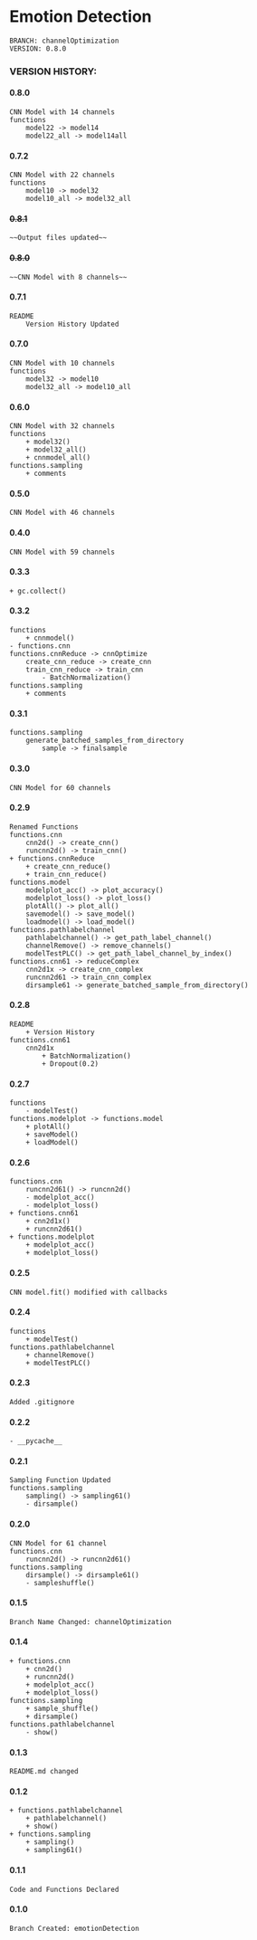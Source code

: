 #   **Emotion Detection**
    BRANCH: channelOptimization
    VERSION: 0.8.0

### VERSION HISTORY:

#### 0.8.0
    CNN Model with 14 channels
    functions
        model22 -> model14
        model22_all -> model14all

#### 0.7.2
    CNN Model with 22 channels
    functions
        model10 -> model32
        model10_all -> model32_all

#### ~~0.8.1~~
    ~~Output files updated~~

#### ~~0.8.0~~
    ~~CNN Model with 8 channels~~

#### 0.7.1
    README
        Version History Updated

#### 0.7.0
    CNN Model with 10 channels
    functions
        model32 -> model10
        model32_all -> model10_all

#### 0.6.0
    CNN Model with 32 channels
    functions
        + model32()
        + model32_all()
        + cnnmodel_all()
    functions.sampling
        + comments

#### 0.5.0
    CNN Model with 46 channels

#### 0.4.0
    CNN Model with 59 channels

#### 0.3.3
    + gc.collect()

#### 0.3.2
    functions
        + cnnmodel()
    - functions.cnn
    functions.cnnReduce -> cnnOptimize
        create_cnn_reduce -> create_cnn
        train_cnn_reduce -> train_cnn
            - BatchNormalization()
    functions.sampling
        + comments

#### 0.3.1
    functions.sampling
        generate_batched_samples_from_directory
            sample -> finalsample

#### 0.3.0
    CNN Model for 60 channels

#### 0.2.9
    Renamed Functions
    functions.cnn
        cnn2d() -> create_cnn()
        runcnn2d() -> train_cnn()
    + functions.cnnReduce
        + create_cnn_reduce()
        + train_cnn_reduce()
    functions.model
        modelplot_acc() -> plot_accuracy()
        modelplot_loss() -> plot_loss()
        plotAll() -> plot_all()
        savemodel() -> save_model()
        loadmodel() -> load_model()
    functions.pathlabelchannel
        pathlabelchannel() -> get_path_label_channel()
        channelRemove() -> remove_channels()
        modelTestPLC() -> get_path_label_channel_by_index()
    functions.cnn61 -> reduceComplex
        cnn2d1x -> create_cnn_complex
        runcnn2d61 -> train_cnn_complex
        dirsample61 -> generate_batched_sample_from_directory()

#### 0.2.8
    README
        + Version History
    functions.cnn61
        cnn2d1x
            + BatchNormalization()
            + Dropout(0.2)
#### 0.2.7
    functions
        - modelTest()
    functions.modelplot -> functions.model
        + plotAll()
        + saveModel()
        + loadModel()

#### 0.2.6
    functions.cnn
        runcnn2d61() -> runcnn2d()
        - modelplot_acc()
        - modelplot_loss()
    + functions.cnn61
        + cnn2d1x()
        + runcnn2d61()
    + functions.modelplot
        + modelplot_acc()
        + modelplot_loss()

#### 0.2.5
    CNN model.fit() modified with callbacks

#### 0.2.4
    functions
        + modelTest()
    functions.pathlabelchannel
        + channelRemove()
        + modelTestPLC()

#### 0.2.3
    Added .gitignore

#### 0.2.2
    - __pycache__

#### 0.2.1
    Sampling Function Updated
    functions.sampling
        sampling() -> sampling61()
        - dirsample()

#### 0.2.0
    CNN Model for 61 channel
    functions.cnn
        runcnn2d() -> runcnn2d61()
    functions.sampling
        dirsample() -> dirsample61()
        - sampleshuffle()

#### 0.1.5
    Branch Name Changed: channelOptimization

#### 0.1.4
    + functions.cnn
        + cnn2d()
        + runcnn2d()
        + modelplot_acc()
        + modelplot_loss()
    functions.sampling
        + sample_shuffle()
        + dirsample()
    functions.pathlabelchannel
        - show()

#### 0.1.3
    README.md changed

#### 0.1.2
    + functions.pathlabelchannel
        + pathlabelchannel()
        + show()
    + functions.sampling
        + sampling()
        + sampling61()

#### 0.1.1
    Code and Functions Declared

#### 0.1.0
    Branch Created: emotionDetection
